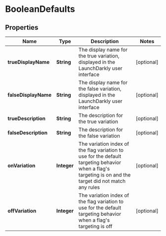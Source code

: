

# BooleanDefaults


## Properties

| Name | Type | Description | Notes |
|------------ | ------------- | ------------- | -------------|
|**trueDisplayName** | **String** | The display name for the true variation, displayed in the LaunchDarkly user interface |  [optional] |
|**falseDisplayName** | **String** | The display name for the false variation, displayed in the LaunchDarkly user interface |  [optional] |
|**trueDescription** | **String** | The description for the true variation |  [optional] |
|**falseDescription** | **String** | The description for the false variation |  [optional] |
|**onVariation** | **Integer** | The variation index of the flag variation to use for the default targeting behavior when a flag&#39;s targeting is on and the target did not match any rules |  [optional] |
|**offVariation** | **Integer** | The variation index of the flag variation to use for the default targeting behavior when a flag&#39;s targeting is off |  [optional] |



